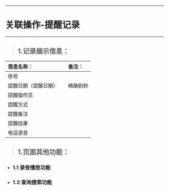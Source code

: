 
---

# 关联操作-提醒记录

---

> ## 1.记录展示信息：

| 信息名称： |  | 备注： |
| :--- | :--- | :--- |
| 序号 |  |  |
| 提醒日期（提醒日期） |  | 精确到秒 |
| 提醒操作员 |  |  |
| 提醒方式 |  |  |
| 提醒备注  |  |  |
| 提醒结果 |  |  |
| 电话录音 |  |  |

> ## 1.页面其他功能：

* ### 1.1 录音播放功能
* ### 1.2 查询搜索功能



